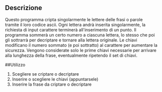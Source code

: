 ## Descrizione
Questo programma cripta singolarmente le lettere delle frasi o parole tramite il loro codice ascii.
Ogni lettera andrà inserita singolarmente, la richiesta di input carattere 
terminerà all'inserimento di un punto. Il programma sommerà un certo numero a ciascuna lettera, lo stesso che poi gli sottrarrà per decriptare e tornare alla lettera originale.
Le chiavi modificano il numero sommato (e poi sottratto) al carattere per aumentare la sicurezza. Vengono considerate solo le prime chiavi necessarie per arrivare alla lunghezza della frase, eventualmente ripetendo il set di chiavi.

##Utilizzo
1. Scegliere se criptare o decriptare
2. Inserire o scegliere le chiavi (appuntarsele)
3. Inserire la frase da criptare o decriptare

